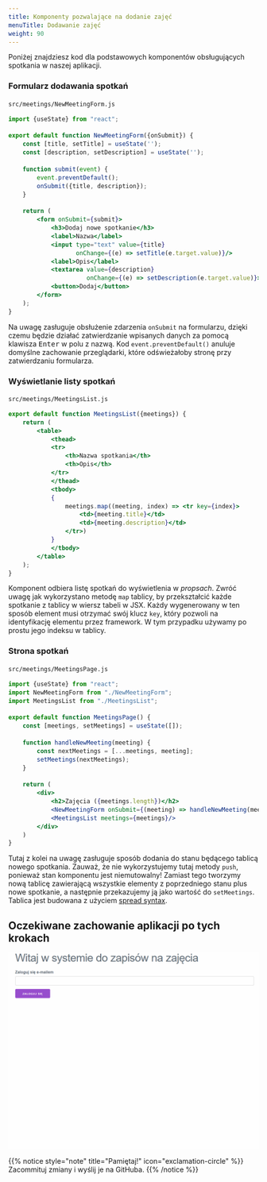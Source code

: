 ```yaml
---
title: Komponenty pozwalające na dodanie zajęć
menuTitle: Dodawanie zajęć
weight: 90
---
```


Poniżej znajdziesz kod dla podstawowych komponentów obsługujących spotkania w naszej
aplikacji.

### Formularz dodawania spotkań

`src/meetings/NewMeetingForm.js`

```jsx {hl_lines="8,13"}
import {useState} from "react";

export default function NewMeetingForm({onSubmit}) {
    const [title, setTitle] = useState('');
    const [description, setDescription] = useState('');

    function submit(event) {
        event.preventDefault();
        onSubmit({title, description});
    }

    return (
        <form onSubmit={submit}>
            <h3>Dodaj nowe spotkanie</h3>
            <label>Nazwa</label>
            <input type="text" value={title}
                   onChange={(e) => setTitle(e.target.value)}/>
            <label>Opis</label>
            <textarea value={description}
                      onChange={(e) => setDescription(e.target.value)}></textarea>
            <button>Dodaj</button>
        </form>
    );
}
```

Na uwagę zasługuje obsłużenie zdarzenia `onSubmit` na formularzu, dzięki
czemu będzie działać zatwierdzanie wpisanych danych za pomocą klawisza
<kbd>Enter</kbd> w polu z nazwą. Kod `event.preventDefault()` anuluje
domyślne zachowanie przeglądarki, które odświeżałoby stronę przy zatwierdzaniu
formularza.

### Wyświetlanie listy spotkań

`src/meetings/MeetingsList.js`

```jsx {hl_lines="12"}
export default function MeetingsList({meetings}) {
    return (
        <table>
            <thead>
            <tr>
                <th>Nazwa spotkania</th>
                <th>Opis</th>
            </tr>
            </thead>
            <tbody>
            {
                meetings.map((meeting, index) => <tr key={index}>
                    <td>{meeting.title}</td>
                    <td>{meeting.description}</td>
                </tr>)
            }
            </tbody>
        </table>
    );
}
```

Komponent odbiera listę spotkań do wyświetlenia w _propsach_. Zwróć uwagę
jak wykorzystano metodę `map` tablicy, by przekształcić każde spotkanie z tablicy
w wiersz tabeli w JSX. Każdy wygenerowany w ten sposób element musi otrzymać
swój klucz `key`, który pozwoli na identyfikację elementu przez framework.
W tym przypadku używamy po prostu jego indeksu w tablicy.

### Strona spotkań

`src/meetings/MeetingsPage.js`

```jsx {hl_lines="9"}
import {useState} from "react";
import NewMeetingForm from "./NewMeetingForm";
import MeetingsList from "./MeetingsList";

export default function MeetingsPage() {
    const [meetings, setMeetings] = useState([]);

    function handleNewMeeting(meeting) {
        const nextMeetings = [...meetings, meeting];
        setMeetings(nextMeetings);
    }

    return (
        <div>
            <h2>Zajęcia ({meetings.length})</h2>
            <NewMeetingForm onSubmit={(meeting) => handleNewMeeting(meeting)}/>
            <MeetingsList meetings={meetings}/>
        </div>
    )
}
```

Tutaj z kolei na uwagę zasługuje sposób dodania do stanu będącego tablicą
nowego spotkania. Zauważ, że nie wykorzystujemy tutaj metody `push`,
ponieważ stan komponentu jest niemutowalny! Zamiast tego tworzymy nową
tablicę zawierającą wszystkie elementy z poprzedniego stanu plus
nowe spotkanie, a następnie przekazujemy ją jako wartość do `setMeetings`.
Tablica jest budowana z
użyciem [spread syntax](https://developer.mozilla.org/en-US/docs/Web/JavaScript/Reference/Operators/Spread_syntax).

## Oczekiwane zachowanie aplikacji po tych krokach

![](19-basic-app.gif)

{{% notice style="note" title="Pamiętaj!" icon="exclamation-circle" %}}
Zacommituj zmiany i wyślij je na GitHuba.
{{% /notice %}}
